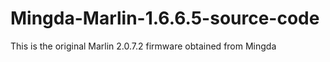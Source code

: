 # Mingda-Marlin-1.6.6.5-source-code
 This is the original Marlin 2.0.7.2 firmware obtained from Mingda
